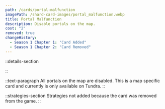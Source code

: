 ```yaml
---
path: /cards/portal-malfunction
imagePath: /shard-card-images/portal_malfunction.webp
title: Portal Malfunction
description: Disable portals on the map.
cost: "2"
removed: true
changeHistory:
  - Season 1 Chapter 1: "Card Added"
  - Season 1 Chapter 2: "Card Removed"
---
```


::details-section

::

::text-paragraph
All portals on the map are disabled. This is a map specific card and currently is only available on Tundra.
::

::strategies-section
Strategies not added because the card was removed from the game.
::
